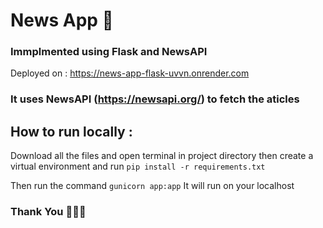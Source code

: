 # News App 📝
### Immplmented using Flask and NewsAPI

Deployed on : https://news-app-flask-uvvn.onrender.com

### It uses NewsAPI (https://newsapi.org/) to fetch the aticles 

## How to run locally :
Download all the files and open terminal in project directory then create a virtual environment 
and run ```pip install -r requirements.txt```

Then run the command  ```gunicorn app:app``` 
It will run on your localhost

### Thank You 👋👋👋
